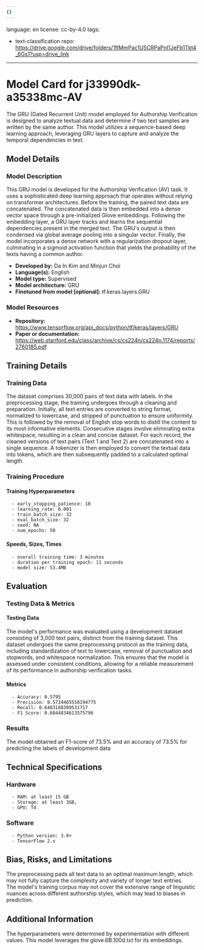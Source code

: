 ```yaml
---
{}
---
```

language: en
license: cc-by-4.0
tags:
- text-classification
repo: https://drive.google.com/drive/folders/1ftMmPac1U5CRPaPnI1JeFb1Tkt4_6Gs1?usp=drive_link

---

# Model Card for j33990dk-a35338mc-AV

<!-- Provide a quick summary of what the model is/does. -->

The GRU (Gated Recurrent Unit) model employed for Authorship Verification is designed to analyze textual data and determine if two text samples are written by the same author. This model utilizes a sequence-based deep learning approach, leveraging GRU layers to capture and analyze the temporal dependencies in text.


## Model Details

### Model Description

<!-- Provide a longer summary of what this model is. -->


This GRU model is developed for the Authorship Verification (AV) task. It uses a sophisticated deep learning approach that operates without relying on transformer architectures. 
Before the training, the paired text data are concatenated.
The concatenated data is then embedded into a dense vector space through a pre-initialized Glove embeddings.
Following the embedding layer, a GRU layer tracks and learns the sequential dependencies present in the merged text.
The GRU's output is then condensed via global average pooling into a singular vector.
Finally, the model incorporates a dense network with a regularization dropout layer, culminating in a sigmoid activation function that yields the probability of the texts having a common author.
    

- **Developed by:** Da In Kim and Minjun Choi
- **Language(s):** English
- **Model type:** Supervised
- **Model architecture:** GRU
- **Finetuned from model [optional]:** tf.keras.layers.GRU

### Model Resources

<!-- Provide links where applicable. -->

- **Repository:** https://www.tensorflow.org/api_docs/python/tf/keras/layers/GRU
- **Paper or documentation:** https://web.stanford.edu/class/archive/cs/cs224n/cs224n.1174/reports/2760185.pdf

## Training Details

### Training Data

<!-- This is a short stub of information on the training data that was used, and documentation related to data pre-processing or additional filtering (if applicable). -->

The dataset comprises 30,000 pairs of text data with labels. 
In the preprocessing stage, the training undergoes through a cleaning and preparation. 
Initially, all text entries are converted to string format, normalized to lowercase, and stripped of punctuation to ensure uniformity.
This is followed by the removal of English stop words to distill the content to its most informative elements. Consecutive stages involve eliminating extra whitespace, resulting in a clean and concise dataset. 
For each record, the cleaned versions of text pairs (Text 1 and Text 2) are concatenated into a single sequence.
A tokenizer is then employed to convert the textual data into tokens, which are then subsequently padded to a calculated optimal length. 
    

### Training Procedure

<!-- This relates heavily to the Technical Specifications. Content here should link to that section when it is relevant to the training procedure. -->

#### Training Hyperparameters

<!-- This is a summary of the values of hyperparameters used in training the model. -->


      - early_stopping_patience: 10
      - learning_rate: 0.001
      - train_batch_size: 32
      - eval_batch_size: 32
      - seed: NA
      - num_epochs: 50
      

#### Speeds, Sizes, Times

<!-- This section provides information about how roughly how long it takes to train the model and the size of the resulting model. -->


      - overall training time: 3 minutes
      - duration per training epoch: 11 seconds
      - model size: 53.4MB

## Evaluation

<!-- This section describes the evaluation protocols and provides the results. -->

### Testing Data & Metrics

#### Testing Data

<!-- This should describe any evaluation data used (e.g., the development/validation set provided). -->

The model's performance was evaluated using a development dataset consisting of 3,000 text pairs, distinct from the training dataset. 
This dataset undergoes the same preprocessing protocol as the training data, including standardization of text to lowercase, removal of punctuation and stopwords, and whitespace normalization.
This ensures that the model is assessed under consistent conditions, allowing for a reliable measurement of its performance in authorship verification tasks.
    

#### Metrics

<!-- These are the evaluation metrics being used. -->


      - Accuracy: 0.5795
      - Precision: 0.5724465558194775
      - Recall: 0.6403188309531717
      - F1 Score: 0.6044834613575796
      

### Results

The model obtained an F1-score of 73.5% and an accuracy of 73.5% for predicting the labels of development data

## Technical Specifications

### Hardware


      - RAM: at least 15 GB
      - Storage: at least 3GB,
      - GPU: T4

### Software


      - Python version: 3.8+
      - TensorFlow 2.x

## Bias, Risks, and Limitations

<!-- This section is meant to convey both technical and sociotechnical limitations. -->


The preprocessing pads all text data to an optimal maximum length, which may not fully capture the complexity and variety of longer text entries.  
The model's training corpus may not cover the extensive range of linguistic nuances across different authorship styles, which may lead to biases in prediction.
    

## Additional Information

<!-- Any other information that would be useful for other people to know. -->

The hyperparameters were determined by experimentation with different values. This model leverages the glove.6B.100d.txt for its embeddings.
      
